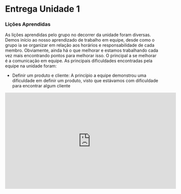 # Entrega Unidade 1
### Lições Aprendidas
As lições aprendidas pelo grupo no decorrer  da unidade foram diversas. Demos início ao nosso aprendizado de trabalho em equipe, desde como o grupo ia se organizar em relação aos horários e responsabilidade de cada membro. Obviamente, ainda há o que melhorar e estamos trabalhando cada vez mais encontrando pontos para melhorar isso. O principal a se melhorar é a comunicação em equipe. As principais  dificuldades encontradas pela equipe na unidade foram:

- Definir um produto e cliente: A princípio a equipe demonstrou uma dificuldade em definir um produto, visto que estávamos  com dificuldade para encontrar algum cliente

<iframe width="560" height="315" src="https://www.youtube.com/embed/n1KM2_ItGrw?si=EbU8rIpMIQoYRPjo" title="YouTube video player" frameborder="0" allow="accelerometer; autoplay; clipboard-write; encrypted-media; gyroscope; picture-in-picture; web-share" allowfullscreen></iframe>
